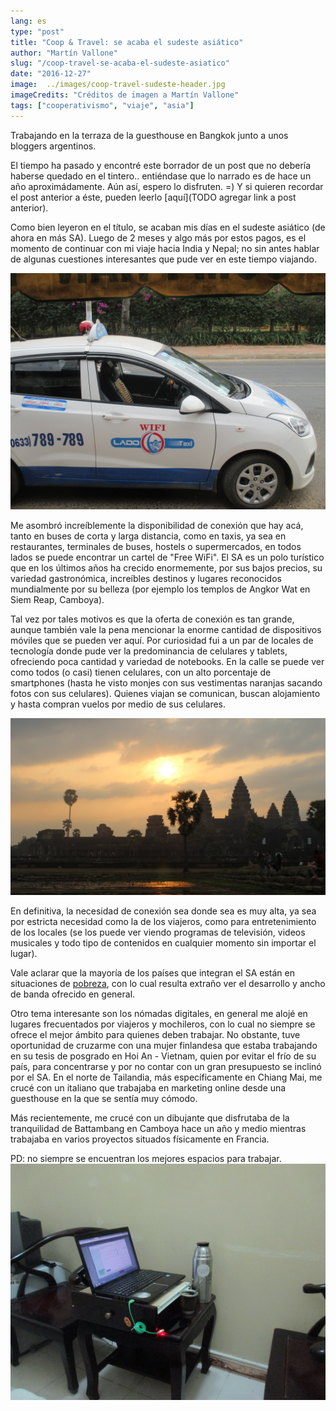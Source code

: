 ```yaml
---
lang: es
type: "post"
title: "Coop & Travel: se acaba el sudeste asiático"
author: "Martín Vallone"
slug: "/coop-travel-se-acaba-el-sudeste-asiatico"
date: "2016-12-27"
image:  ../images/coop-travel-sudeste-header.jpg
imageCredits: "Créditos de imagen a Martín Vallone"
tags: ["cooperativismo", "viaje", "asia"]
---
```



Trabajando en la terraza de la guesthouse en Bangkok junto a unos bloggers argentinos.

El tiempo ha pasado y encontré este borrador de un post que no debería haberse quedado en el tintero.. entiéndase que lo narrado es de hace un año aproximádamente. Aún así, espero lo disfruten. =) Y si quieren recordar el post anterior a éste, pueden leerlo [aquí](TODO agregar link a post anterior).

Como bien leyeron en el título, se acaban mis días en el sudeste asiático (de ahora en más SA). Luego de 2 meses y algo más por estos pagos, es el momento de continuar con mi viaje hacia India y Nepal; no sin antes hablar de algunas cuestiones interesantes que pude ver en este tiempo viajando.

<img src="../images/coop-travel-sudeste-1.JPG" alt="Taxi con WiFi en Da Lat, Vietnam." width="600"/>

Me asombró increíblemente la disponibilidad de conexión que hay acá, tanto en buses de corta y larga distancia, como en taxis, ya sea en restaurantes, terminales de buses, hostels o supermercados, en todos lados se puede encontrar un cartel de "Free WiFi". El SA es un polo turístico que en los últimos años ha crecido enormemente, por sus bajos precios, su variedad gastronómica, increíbles destinos y lugares reconocidos mundialmente por su belleza (por ejemplo los templos de Angkor Wat en Siem Reap, Camboya).

Tal vez por tales motivos es que la oferta de conexión es tan grande, aunque también vale la pena mencionar la enorme cantidad de dispositivos móviles que se pueden ver aquí. Por curiosidad fui a un par de locales de tecnología donde pude ver la predominancia de celulares y tablets, ofreciendo poca cantidad y variedad de notebooks. En la calle se puede ver como todos (o casi) tienen celulares, con un alto porcentaje de smartphones (hasta he visto monjes con sus vestimentas naranjas sacando fotos con sus celulares). Quienes viajan se comunican, buscan alojamiento y hasta compran vuelos por medio de sus celulares.

<img src="../images/coop-travel-sudeste-2.JPG" alt="Amanecer en Angkor Wat, Siem Reap, Camboya." width="600"/>

En definitiva, la necesidad de conexión sea donde sea es muy alta, ya sea por estricta necesidad como la de los viajeros, como para entretenimiento de los locales (se los puede ver viendo programas de televisión, videos musicales y todo tipo de contenidos en cualquier momento sin importar el lugar).

Vale aclarar que la mayoría de los países que integran el SA están en situaciones de [pobreza](http://es.wikipedia.org/wiki/Anexo:Pa%C3%ADses_del_Sudeste_asi%C3%A1tico_por_PIB_%28nominal%29_pasado_y_futuro), con lo cual resulta extraño ver el desarrollo y ancho de banda ofrecido en general.




Otro tema interesante son los nómadas digitales, en general me alojé en lugares frecuentados por viajeros y mochileros, con lo cual no siempre se ofrece el mejor ámbito para quienes deben trabajar. No obstante, tuve oportunidad de cruzarme con una mujer finlandesa que estaba trabajando en su tesis de posgrado en Hoi An - Vietnam, quien por evitar el frío de su país, para concentrarse y por no contar con un gran presupuesto se inclinó por el SA. En el norte de Tailandia, más específicamente en Chiang Mai, me crucé con un italiano que trabajaba en marketing online desde una guesthouse en la que se sentía muy cómodo.

Más recientemente, me crucé con un dibujante que disfrutaba de la tranquilidad de Battambang en Camboya hace un año y medio mientras trabajaba en varios proyectos situados físicamente en Francia.




PD: no siempre se encuentran los mejores espacios para trabajar.
<img src="../images/coop-travel-sudeste-3.JPG" alt="En algún alojamiento de Ninh Bing, Vietnam." width="600"/>